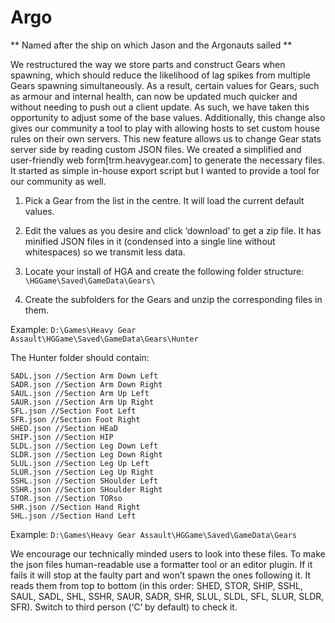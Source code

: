 # Argo
** Named after the ship on which Jason and the Argonauts sailed **

We restructured the way we store parts and construct Gears when spawning, which should reduce the likelihood of lag spikes from multiple Gears spawning simultaneously. As a result, certain values for Gears, such as armour and internal health, can now be updated much quicker and without needing to push out a client update. As such, we have taken this opportunity to adjust some of the base values. Additionally, this change also gives our community a tool to play with allowing hosts to set custom house rules on their own servers.
This new feature allows us to change Gear stats server side by reading custom JSON files. We created a simplified and user-friendly web form[trm.heavygear.com] to generate the necessary files. It started as simple in-house export script but I wanted to provide a tool for our community as well.

1. Pick a Gear from the list in the centre. It will load the current default values.

2. Edit the values as you desire and click ‘download’ to get a zip file. It has minified JSON files in it (condensed into a single line without whitespaces) so we transmit less data.

3. Locate your install of HGA and create the following folder structure:
`\HGGame\Saved\GameData\Gears\`

4. Create the subfolders for the Gears and unzip the corresponding files in them.

Example:
`D:\Games\Heavy Gear Assault\HGGame\Saved\GameData\Gears\Hunter`

The Hunter folder should contain:
```
SADL.json //Section Arm Down Left
SADR.json //Section Arm Down Right
SAUL.json //Section Arm Up Left
SAUR.json //Section Arm Up Right
SFL.json //Section Foot Left
SFR.json //Section Foot Right
SHED.json //Section HEaD
SHIP.json //Section HIP
SLDL.json //Section Leg Down Left
SLDR.json //Section Leg Down Right
SLUL.json //Section Leg Up Left
SLUR.json //Section Leg Up Right
SSHL.json //Section SHoulder Left
SSHR.json //Section SHoulder Right
STOR.json //Section TORso
SHR.json //Section Hand Right
SHL.json //Section Hand Left
```

Example:
`D:\Games\Heavy Gear Assault\HGGame\Saved\GameData\Gears`

We encourage our technically minded users to look into these files. To make the json files human-readable use a formatter tool or an editor plugin. If it fails it will stop at the faulty part and won’t spawn the ones following it. It reads them from top to bottom (in this order: SHED, STOR, SHIP, SSHL, SAUL, SADL, SHL, SSHR, SAUR, SADR, SHR, SLUL, SLDL, SFL, SLUR, SLDR, SFR). Switch to third person (‘C’ by default) to check it.
